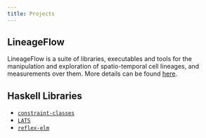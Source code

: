```yaml
---
title: Projects
---
```


## LineageFlow

LineageFlow is a suite of libraries, executables and tools for the manipulation and exploration of spatio-temporal cell lineages, and measurements over them.
More details can be found [here](https://github.com/guaraqe/lineageflow).

## Haskell Libraries

- [`constraint-classes`](https://github.com/guaraqe/constraint-classes)
- [`LATS`](https://github.com/guaraqe/LATS)
- [`reflex-elm`](https://github.com/guaraqe/reflex-elm)
